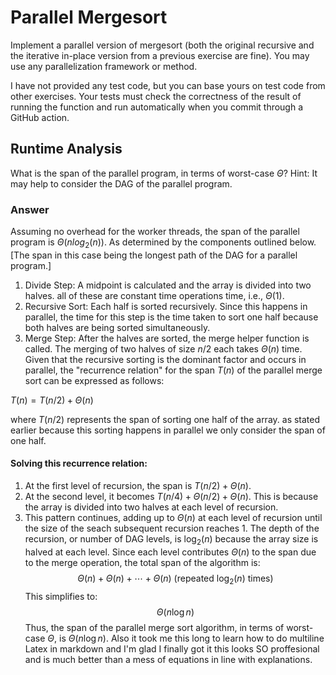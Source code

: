 # Parallel Mergesort

Implement a parallel version of mergesort (both the original recursive and the
iterative in-place version from a previous exercise are fine). You may use any
parallelization framework or method.

I have not provided any test code, but you can base yours on test code from
other exercises. Your tests must check the correctness of the result of running
the function and run automatically when you commit through a GitHub action.

## Runtime Analysis

What is the span of the parallel program, in terms of worst-case $\Theta$? Hint:
It may help to consider the DAG of the parallel program.

### Answer

Assuming no overhead for the worker threads, the span of the parallel program is $\Theta(n log_2(n))$. As determined by the components outlined below. [The span in this case being the longest path of the DAG for a parallel program.]

1. Divide Step: A midpoint is calculated and the array is divided into two halves. all of these are constant time operations time, i.e., $\Theta(1)$.
2. Recursive Sort: Each half is sorted recursively. Since this happens in parallel, the time for this step is the time taken to sort one half because both halves are being sorted simultaneously.
3. Merge Step: After the halves are sorted, the merge helper function is called. The merging of two halves of size $n/2$ each takes $\Theta(n)$ time.
Given that the recursive sorting is the dominant factor and occurs in parallel, the "recurrence relation" for the span $T(n)$ of the parallel merge sort can be expressed as follows:

$T(n) = T(n/2) + \Theta(n)$

where $T(n/2)$ represents the span of sorting one half of the array. as stated earlier because this sorting happens in parallel we only consider the span of one half.

#### Solving this recurrence relation:

1) At the first level of recursion, the span is $T(n/2) + \Theta(n)$.
2) At the second level, it becomes $T(n/4) + \Theta(n/2) + \Theta(n)$. This is because the array is divided into two halves at each level of recursion.
3) This pattern continues, adding up to $\Theta(n)$ at each level of recursion until the size of the seach subsequent recursion reaches 1.
The depth of the recursion, or number of DAG levels, is $\log_2(n)$ because the array size is halved at each level. Since each level contributes $\Theta(n)$ to the span due to the merge operation, the total span of the algorithm is:
$$
\Theta(n) + \Theta(n) + \cdots + \Theta(n) \text{ (repeated $\log_2(n)$ times)}
$$
This simplifies to:
$$
\Theta(n \log n)
$$
Thus, the span of the parallel merge sort algorithm, in terms of worst-case $\Theta$, is $\Theta(n \log n)$.
Also it took me this long to learn how to do multiline Latex in markdown and I'm glad I finally got it this looks SO proffesional and is much better than a mess of equations in line with explanations.


